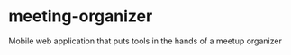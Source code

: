 meeting-organizer
=================

Mobile web application that puts tools in the hands of a meetup organizer
